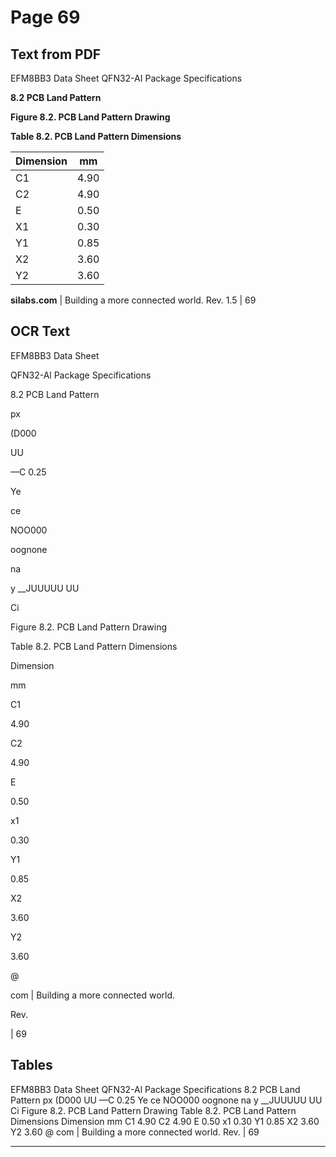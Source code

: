 # Page 69

## Text from PDF

EFM8BB3 Data Sheet
QFN32-AI Package Specifications

**8.2 PCB Land Pattern**

**Figure 8.2. PCB Land Pattern Drawing**

**Table 8.2. PCB Land Pattern Dimensions**

|Dimension|mm|
|---|---|
|C1|4.90|
|C2|4.90|
|E|0.50|
|X1|0.30|
|Y1|0.85|
|X2|3.60|
|Y2|3.60|



**silabs.com** | Building a more connected world. Rev. 1.5 | 69



## OCR Text

EFM8BB3 Data Sheet

QFN32-Al Package Specifications

8.2 PCB Land Pattern

px

(D000

UU

—C 0.25

Ye

ce

NOO000

oognone

na

y __JUUUUU UU

Ci

Figure 8.2. PCB Land Pattern Drawing

Table 8.2. PCB Land Pattern Dimensions

Dimension

mm

C1

4.90

C2

4.90

E

0.50

x1

0.30

Y1

0.85

X2

3.60

Y2

3.60

@

com | Building a more connected world.

Rev.

| 69

## Tables

EFM8BB3 Data Sheet
QFN32-Al Package Specifications
8.2 PCB Land Pattern
px
(D000
UU
—C 0.25
Ye ce
NOO000
oognone
na
y
__JUUUUU UU
Ci
Figure 8.2. PCB Land Pattern Drawing
Table 8.2. PCB Land Pattern Dimensions
Dimension mm
C1 4.90
C2 4.90
E 0.50
x1 0.30
Y1 0.85
X2 3.60
Y2 3.60
@ com | Building a more connected world. Rev. | 69


---

